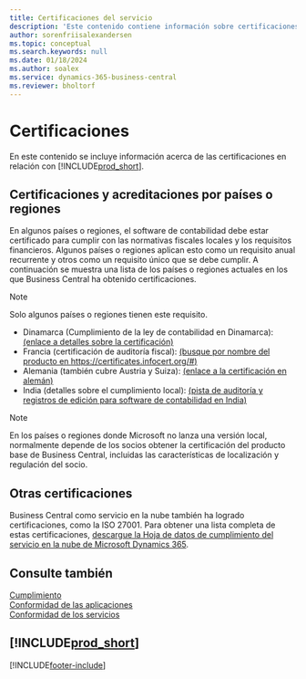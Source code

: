```yaml
---
title: Certificaciones del servicio
description: 'Este contenido contiene información sobre certificaciones en relación con Business Central, como certificaciones y acreditaciones específicas de la región.'
author: sorenfriisalexandersen
ms.topic: conceptual
ms.search.keywords: null
ms.date: 01/18/2024
ms.author: soalex
ms.service: dynamics-365-business-central
ms.reviewer: bholtorf
---
```


# Certificaciones

En este contenido se incluye información acerca de las certificaciones en relación con [!INCLUDE[prod_short](../includes/prod_short.md)].  

## Certificaciones y acreditaciones por países o regiones

En algunos países o regiones, el software de contabilidad debe estar certificado para cumplir con las normativas fiscales locales y los requisitos financieros. Algunos países o regiones aplican esto como un requisito anual recurrente y otros como un requisito único que se debe cumplir. A continuación se muestra una lista de los países o regiones actuales en los que Business Central ha obtenido certificaciones.

> [!NOTE]
> Solo algunos países o regiones tienen este requisito.

- Dinamarca (Cumplimiento de la ley de contabilidad en Dinamarca): [(enlace a detalles sobre la certificación)](../localfunctionality/denmark/compliance-denmark.md)
- Francia (certificación de auditoría fiscal): [(busque por nombre del producto en https://certificates.infocert.org/#)](https://certificates.infocert.org/#)  
- Alemania (también cubre Austria y Suiza): [(enlace a la certificación en alemán)](https://swb.bdo.de/certificate/MS_D365BC_PS_880_DE_2018)
- India (detalles sobre el cumplimiento local): [(pista de auditoría y registros de edición para software de contabilidad en India)](../localfunctionality/india/india-audit-trail-edit-logs-accounting-software.md)

> [!NOTE]  
> En los países o regiones donde Microsoft no lanza una versión local, normalmente depende de los socios obtener la certificación del producto base de Business Central, incluidas las características de localización y regulación del socio.

## Otras certificaciones

Business Central como servicio en la nube también ha logrado certificaciones, como la ISO 27001. Para obtener una lista completa de estas certificaciones, [descargue la Hoja de datos de cumplimiento del servicio en la nube de Microsoft Dynamics 365](https://aka.ms/d365-compliance-list).

## Consulte también

[Cumplimiento](compliance-overview.md)  
[Conformidad de las aplicaciones](compliance-application-compliance.md)  
[Conformidad de los servicios](compliance-service-compliance.md)  

## [!INCLUDE[prod_short](../includes/free_trial_md.md)]  


[!INCLUDE[footer-include](../includes/footer-banner.md)]

